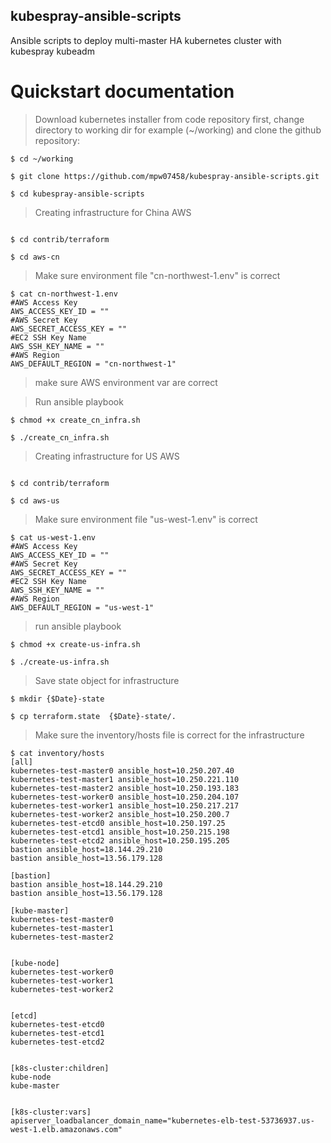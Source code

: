 ## kubespray-ansible-scripts
Ansible scripts to deploy multi-master HA kubernetes cluster with kubespray kubeadm

# Quickstart documentation

> Download kubernetes installer from code repository
first, change directory to working dir for example (~/working) and clone the github repository:

```
$ cd ~/working

$ git clone https://github.com/mpw07458/kubespray-ansible-scripts.git

$ cd kubespray-ansible-scripts

```

> Creating infrastructure for China AWS

```

$ cd contrib/terraform

$ cd aws-cn

```
> Make sure environment file "cn-northwest-1.env" is correct

```
$ cat cn-northwest-1.env
#AWS Access Key
AWS_ACCESS_KEY_ID = ""
#AWS Secret Key
AWS_SECRET_ACCESS_KEY = ""
#EC2 SSH Key Name
AWS_SSH_KEY_NAME = ""
#AWS Region
AWS_DEFAULT_REGION = "cn-northwest-1"
```
> make sure AWS environment var are correct

> Run ansible playbook

```
$ chmod +x create_cn_infra.sh

$ ./create_cn_infra.sh

```

> Creating infrastructure for US AWS

```

$ cd contrib/terraform

$ cd aws-us

```
> Make sure environment file "us-west-1.env" is correct

```
$ cat us-west-1.env
#AWS Access Key
AWS_ACCESS_KEY_ID = ""
#AWS Secret Key
AWS_SECRET_ACCESS_KEY = ""
#EC2 SSH Key Name
AWS_SSH_KEY_NAME = ""
#AWS Region
AWS_DEFAULT_REGION = "us-west-1"
```

> run ansible playbook
```
$ chmod +x create-us-infra.sh

$ ./create-us-infra.sh
```

> Save state object for infrastructure

```
$ mkdir {$Date}-state

$ cp terraform.state  {$Date}-state/.
```
> Make sure the inventory/hosts file is correct for the infrastructure

```
$ cat inventory/hosts
[all]
kubernetes-test-master0 ansible_host=10.250.207.40
kubernetes-test-master1 ansible_host=10.250.221.110
kubernetes-test-master2 ansible_host=10.250.193.183
kubernetes-test-worker0 ansible_host=10.250.204.107
kubernetes-test-worker1 ansible_host=10.250.217.217
kubernetes-test-worker2 ansible_host=10.250.200.7
kubernetes-test-etcd0 ansible_host=10.250.197.25
kubernetes-test-etcd1 ansible_host=10.250.215.198
kubernetes-test-etcd2 ansible_host=10.250.195.205
bastion ansible_host=18.144.29.210
bastion ansible_host=13.56.179.128

[bastion]
bastion ansible_host=18.144.29.210
bastion ansible_host=13.56.179.128

[kube-master]
kubernetes-test-master0
kubernetes-test-master1
kubernetes-test-master2


[kube-node]
kubernetes-test-worker0
kubernetes-test-worker1
kubernetes-test-worker2


[etcd]
kubernetes-test-etcd0
kubernetes-test-etcd1
kubernetes-test-etcd2


[k8s-cluster:children]
kube-node
kube-master


[k8s-cluster:vars]
apiserver_loadbalancer_domain_name="kubernetes-elb-test-53736937.us-west-1.elb.amazonaws.com"
```
